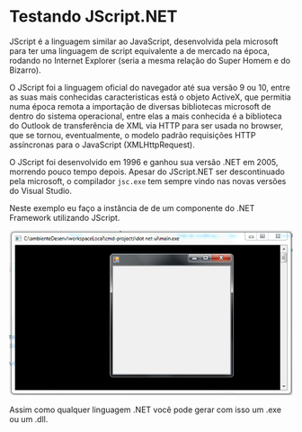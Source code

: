 # Testando JScript.NET

JScript é a linguagem similar ao JavaScript, desenvolvida pela microsoft para ter uma linguagem de script equivalente a de mercado na época, rodando no Internet Explorer (seria a mesma relação do Super Homem e do Bizarro).

O JScript foi a linguagem oficial do navegador até sua versão 9 ou 10, entre as suas mais conhecidas caracteristicas está o objeto ActiveX, que permitia numa época remota a importação de diversas bibliotecas microsoft de dentro do sistema operacional, entre elas a mais conhecida é a biblioteca do Outlook de transferência de XML via HTTP para ser usada no browser, que se tornou, eventualmente, o modelo padrão requisições HTTP assíncronas para o JavaScript (XMLHttpRequest).

O JScript foi desenvolvido em 1996 e ganhou sua versão .NET em 2005, morrendo pouco tempo depois. Apesar do JScript.NET ser descontinuado pela microsoft, o compilador ```jsc.exe``` tem sempre vindo nas novas versões do Visual Studio.

Neste exemplo eu faço a instância de de um componente do .NET Framework utilizando JScript. 

![](docs/img.png)

Assim como qualquer linguagem .NET você pode gerar com isso um .exe ou um .dll. 
